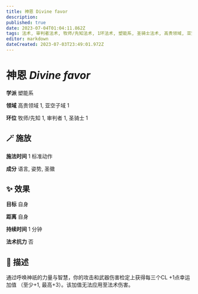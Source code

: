 ```yaml
---
title: 神恩 Divine favor
description: 
published: true
date: 2023-07-04T01:04:11.862Z
tags: 法术, 审判者法术, 牧师/先知法术, 1环法术, 塑能系, 圣骑士法术, 高贵领域, 亚空子域
editor: markdown
dateCreated: 2023-07-03T23:49:01.972Z
---
```


# **神恩** *Divine favor*

**学派** 塑能系 

**领域** 高贵领域 1, 亚空子域 1

**环位** 牧师/先知 1, 审判者 1, 圣骑士 1

## 🪄 施放

**施法时间** 1 标准动作

**成分** 语言, 姿势, 圣徽

## ✨ 效果 

**目标** 自身 

**距离** 自身  

**持续时间** 1 分钟 

**法术抗力** 否

## 📖 描述

通过呼唤神祇的力量与智慧，你的攻击和武器伤害检定上获得每三个CL +1点幸运加值 （至少+1, 最高+3）。该加值无法应用至法术伤害。
    